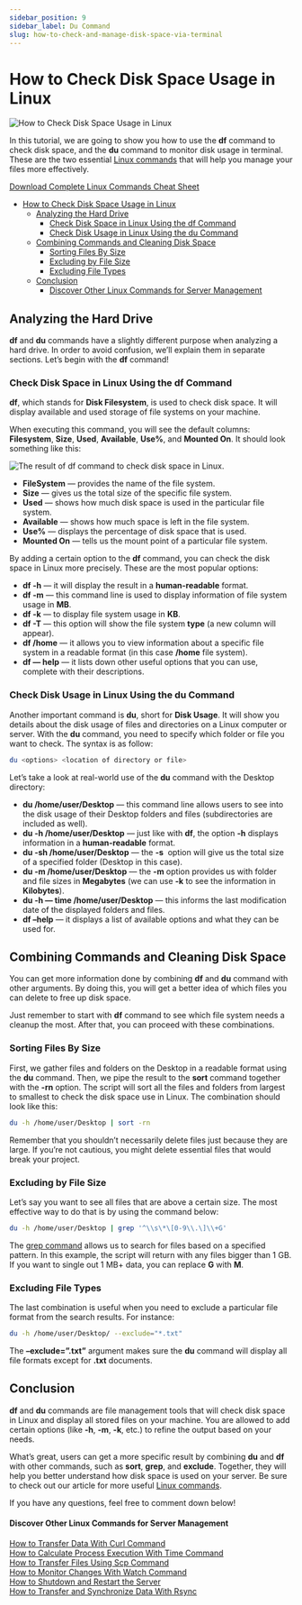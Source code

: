 ```yaml
---
sidebar_position: 9
sidebar_label: Du Command
slug: how-to-check-and-manage-disk-space-via-terminal
---
```


# How to Check Disk Space Usage in Linux

![How to Check Disk Space Usage in Linux](https://www.hostinger.com/tutorials/wp-content/uploads/sites/2/2016/11/how-to-check-disk-space-usage-in-linux.png)

In this tutorial, we are going to show you how to use the **df** command to check disk space, and the **du** command to monitor disk usage in terminal. These are the two essential [Linux commands](/tutorials/linux-commands) that will help you manage your files more effectively.

[Download Complete Linux Commands Cheat Sheet](https://app.monstercampaigns.com/c/jg9u9k0by4lj9pvcjeso/)

- [How to Check Disk Space Usage in Linux](#how-to-check-disk-space-usage-in-linux)
  - [Analyzing the Hard Drive](#analyzing-the-hard-drive)
    - [Check Disk Space in Linux Using the df Command](#check-disk-space-in-linux-using-the-df-command)
    - [Check Disk Usage in Linux Using the du Command](#check-disk-usage-in-linux-using-the-du-command)
  - [Combining Commands and Cleaning Disk Space](#combining-commands-and-cleaning-disk-space)
    - [Sorting Files By Size](#sorting-files-by-size)
    - [Excluding by File Size](#excluding-by-file-size)
    - [Excluding File Types](#excluding-file-types)
  - [Conclusion](#conclusion)
      - [Discover Other Linux Commands for Server Management](#discover-other-linux-commands-for-server-management)

## Analyzing the Hard Drive

**df** and **du** commands have a slightly different purpose when analyzing a hard drive. In order to avoid confusion, we’ll explain them in separate sections. Let’s begin with the **df** command!

### Check Disk Space in Linux Using the df Command

**df**, which stands for **Disk Filesystem**, is used to check disk space. It will display available and used storage of file systems on your machine.

When executing this command, you will see the default columns: **Filesystem**, **Size**, **Used**, **Available**, **Use%**, and **Mounted On**. It should look something like this:

![The result of df command to check disk space in Linux.](https://www.hostinger.com/tutorials/wp-content/uploads/sites/2/2017/03/df-output.png)

*   **FileSystem** — provides the name of the file system.
*   **Size** — gives us the total size of the specific file system.
*   **Used** — shows how much disk space is used in the particular file system.
*   **Available** — shows how much space is left in the file system.
*   **Use%** — displays the percentage of disk space that is used.
*   **Mounted On** — tells us the mount point of a particular file system.

By adding a certain option to the **df** command, you can check the disk space in Linux more precisely. These are the most popular options:

*   **df -h** — it will display the result in a **human-readable** format.
*   **df -m** — this command line is used to display information of file system usage in **MB**.
*   **df -k** — to display file system usage in **KB**.
*   **df -T** — this option will show the file system **type** (a new column will appear).
*   **df /home** — it allows you to view information about a specific file system in a readable format (in this case **/home** file system).
*   **df — help** — it lists down other useful options that you can use, complete with their descriptions.

### Check Disk Usage in Linux Using the du Command

Another important command is **du**, short for **Disk Usage**. It will show you details about the disk usage of files and directories on a Linux computer or server. With the **du** command, you need to specify which folder or file you want to check. The syntax is as follow:

``` bash 
du <options> <location of directory or file>
```

Let’s take a look at real-world use of the **du** command with the Desktop directory:

*   **du /home/user/Desktop** — this command line allows users to see into the disk usage of their Desktop folders and files (subdirectories are included as well).
*   **du -h /home/user/Desktop** — just like with **df**, the option **\-h** displays information in a **human-readable** format.
*   **du -sh /home/user/Desktop** — the **\-s**  option will give us the total size of a specified folder (Desktop in this case).
*   **du -m /home/user/Desktop** — the **\-m** option provides us with folder and file sizes in **Megabytes** (we can use **\-k** to see the information in **Kilobytes**).
*   **du -h — time /home/user/Desktop** — this informs the last modification date of the displayed folders and files.
*   **df –help** — it displays a list of available options and what they can be used for.

Combining Commands and Cleaning Disk Space
------------------------------------------

You can get more information done by combining **df** and **du** command with other arguments. By doing this, you will get a better idea of which files you can delete to free up disk space.

Just remember to start with **df** command to see which file system needs a cleanup the most. After that, you can proceed with these combinations.

### Sorting Files By Size

First, we gather files and folders on the Desktop in a readable format using the **du** command. Then, we pipe the result to the **sort** command together with the **\-rn** option. The script will sort all the files and folders from largest to smallest to check the disk space use in Linux. The combination should look like this:

``` bash 
du -h /home/user/Desktop | sort -rn
```

Remember that you shouldn’t necessarily delete files just because they are large. If you’re not cautious, you might delete essential files that would break your project.

### Excluding by File Size

Let’s say you want to see all files that are above a certain size. The most effective way to do that is by using the command below:

``` bash 
du -h /home/user/Desktop | grep '^\\s\*\[0-9\\.\]\\+G'
```

The [grep command](https://www.hostinger.com/tutorials/grep-command-in-linux-useful-examples/) allows us to search for files based on a specified pattern. In this example, the script will return with any files bigger than 1 GB. If you want to single out 1 MB+ data, you can replace **G** with **M**.

### Excluding File Types

The last combination is useful when you need to exclude a particular file format from the search results. For instance:

``` bash 
du -h /home/user/Desktop/ --exclude="*.txt"
```

The **–exclude=”.txt”** argument makes sure the **du** command will display all file formats except for **.txt** documents.

Conclusion
----------

**df** and **du** commands are file management tools that will check disk space in Linux and display all stored files on your machine. You are allowed to add certain options (like **\-h**, **\-m**, **\-k**, etc.) to refine the output based on your needs.

What’s great, users can get a more specific result by combining **du** and **df** with other commands, such as **sort**, **grep**, and **exclude**. Together, they will help you better understand how disk space is used on your server. Be sure to check out our article for more useful [Linux commands](https://www.hostinger.com/tutorials/ssh/basic-ssh-commands).

If you have any questions, feel free to comment down below!

#### Discover Other Linux Commands for Server Management

[How to Transfer Data With Curl Command](/tutorials/curl-command-with-examples-linux/)  
[How to Calculate Process Execution With Time Command](/tutorials/linux-time-command/)  
[How to Transfer Files Using Scp Command](/tutorials/using-scp-command-to-transfer-files/)  
[How to Monitor Changes With Watch Command](/tutorials/linux-watch-command/)  
[How to Shutdown and Restart the Server](/tutorials/linux-shutdown-command/)  
[How to Transfer and Synchronize Data With Rsync](/tutorials/how-to-use-rsync)
